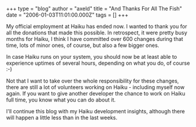 +++
type = "blog"
author = "axeld"
title = "And Thanks For All The Fish"
date = "2006-01-03T11:01:00.000Z"
tags = []
+++

My official employment at Haiku has ended now. I wanted to thank you for all the donations that made this possible. In retrospect, it were pretty busy months for Haiku, I think I have committed over 600 changes during that time, lots of minor ones, of course, but also a few bigger ones.

In case Haiku runs on your system, you should now be at least able to experience uptimes of several hours, depending on what you do, of course :-)

Not that I want to take over the whole responsibility for these changes, there are still a lot of volunteers working on Haiku - including myself now again. If you want to give another developer the chance to work on Haiku full time, you know what you can do about it.

I'll continue this blog with my Haiku development insights, although there will happen a little less than in the last weeks.